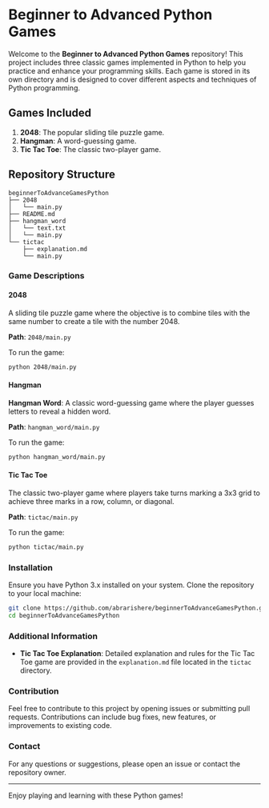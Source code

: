 # Beginner to Advanced Python Games

Welcome to the **Beginner to Advanced Python Games** repository! This project includes three classic games implemented in Python to help you practice and enhance your programming skills. Each game is stored in its own directory and is designed to cover different aspects and techniques of Python programming.

## Games Included

1. **2048**: The popular sliding tile puzzle game.
1. **Hangman**: A word-guessing game.
1. **Tic Tac Toe**: The classic two-player game.

## Repository Structure

```
beginnerToAdvanceGamesPython
├── 2048
│   └── main.py
├── README.md
├── hangman_word
│   └── text.txt
│   └── main.py
└── tictac
    ├── explanation.md
    └── main.py
```

### Game Descriptions

#### 2048

A sliding tile puzzle game where the objective is to combine tiles with the same number to create a tile with the number 2048.

**Path**: `2048/main.py`

To run the game:

```sh
python 2048/main.py
```

#### Hangman

**Hangman Word**:
A classic word-guessing game where the player guesses letters to reveal a hidden word.

**Path**: `hangman_word/main.py`

To run the game:

```sh
python hangman_word/main.py
```

#### Tic Tac Toe

The classic two-player game where players take turns marking a 3x3 grid to achieve three marks in a row, column, or diagonal.

**Path**: `tictac/main.py`

To run the game:

```sh
python tictac/main.py
```

### Installation

Ensure you have Python 3.x installed on your system. Clone the repository to your local machine:

```sh
git clone https://github.com/abrarishere/beginnerToAdvanceGamesPython.git
cd beginnerToAdvanceGamesPython
```

### Additional Information

- **Tic Tac Toe Explanation**:
  Detailed explanation and rules for the Tic Tac Toe game are provided in the `explanation.md` file located in the `tictac` directory.

### Contribution

Feel free to contribute to this project by opening issues or submitting pull requests. Contributions can include bug fixes, new features, or improvements to existing code.

### Contact

For any questions or suggestions, please open an issue or contact the repository owner.

______________________________________________________________________

Enjoy playing and learning with these Python games!
